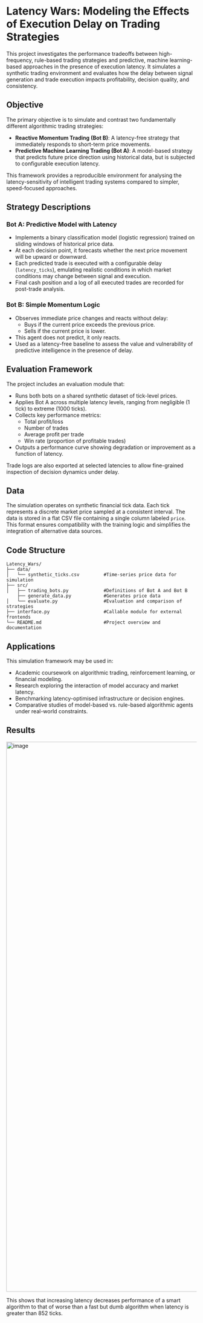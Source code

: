 # Latency Wars: Modeling the Effects of Execution Delay on Trading Strategies

This project investigates the performance tradeoffs between high-frequency, rule-based trading strategies and predictive, machine learning-based approaches in the presence of execution latency. It simulates a synthetic trading environment and evaluates how the delay between signal generation and trade execution impacts profitability, decision quality, and consistency.

## Objective

The primary objective is to simulate and contrast two fundamentally different algorithmic trading strategies:

- **Reactive Momentum Trading (Bot B)**: A latency-free strategy that immediately responds to short-term price movements.
- **Predictive Machine Learning Trading (Bot A)**: A model-based strategy that predicts future price direction using historical data, but is subjected to configurable execution latency.

This framework provides a reproducible environment for analysing the latency-sensitivity of intelligent trading systems compared to simpler, speed-focused approaches.

## Strategy Descriptions

### Bot A: Predictive Model with Latency

- Implements a binary classification model (logistic regression) trained on sliding windows of historical price data.
- At each decision point, it forecasts whether the next price movement will be upward or downward.
- Each predicted trade is executed with a configurable delay (`latency_ticks`), emulating realistic conditions in which market conditions may change between signal and execution.
- Final cash position and a log of all executed trades are recorded for post-trade analysis.

### Bot B: Simple Momentum Logic

- Observes immediate price changes and reacts without delay:
  - Buys if the current price exceeds the previous price.
  - Sells if the current price is lower.
- This agent does not predict, it only reacts.
- Used as a latency-free baseline to assess the value and vulnerability of predictive intelligence in the presence of delay.

## Evaluation Framework

The project includes an evaluation module that:

- Runs both bots on a shared synthetic dataset of tick-level prices.
- Applies Bot A across multiple latency levels, ranging from negligible (1 tick) to extreme (1000 ticks).
- Collects key performance metrics:
  - Total profit/loss
  - Number of trades
  - Average profit per trade
  - Win rate (proportion of profitable trades)
- Outputs a performance curve showing degradation or improvement as a function of latency.

Trade logs are also exported at selected latencies to allow fine-grained inspection of decision dynamics under delay.

## Data

The simulation operates on synthetic financial tick data. Each tick represents a discrete market price sampled at a consistent interval. The data is stored in a flat CSV file containing a single column labeled `price`. This format ensures compatibility with the training logic and simplifies the integration of alternative data sources.

## Code Structure

```text
Latency_Wars/
├── data/
│   └── synthetic_ticks.csv         #Time-series price data for simulation
├── src/
│   ├── trading_bots.py             #Definitions of Bot A and Bot B
    ├── generate_data.py            #Generates price data
│   └── evaluate.py                 #Evaluation and comparison of strategies
├── interface.py                    #Callable module for external frontends
└── README.md                       #Project overview and documentation

```

## Applications

This simulation framework may be used in:

- Academic coursework on algorithmic trading, reinforcement learning, or financial modeling.
- Research exploring the interaction of model accuracy and market latency.
- Benchmarking latency-optimised infrastructure or decision engines.
- Comparative studies of model-based vs. rule-based algorithmic agents under real-world constraints.

## Results
<img width="2457" height="1452" alt="image" src="https://github.com/user-attachments/assets/10f1fd77-55da-4190-9956-f12e8d249722" />

This shows that increasing latency decreases performance of a smart algorithm to that of worse than a fast but dumb algorithm when latency is greater than 852 ticks.
